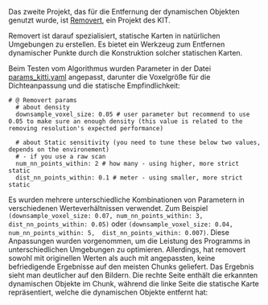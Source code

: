 Das zweite Projekt, das für die Entfernung der dynamischen Objekten genutzt wurde, ist [Removert](https://github.com/gisbi-kim/removert/tree/master), ein Projekt des KIT.

Removert ist darauf spezialisiert, statische Karten in natürlichen Umgebungen zu erstellen. Es bietet ein Werkzeug zum Entfernen dynamischer Punkte durch die Konstruktion solcher statischen Karten.

Beim Testen vom Algorithmus wurden Parameter in der Datei [params_kitti.yaml](https://github.com/gisbi-kim/removert/blob/726f48b36b27eae9a84c75f07b953f8c791caf9b/config/params_kitti.yaml) angepasst, darunter die Voxelgröße für die Dichteanpassung und die statische Empfindlichkeit:
```
# @ Removert params 
  # about density 
  downsample_voxel_size: 0.05 # user parameter but recommend to use 0.05 to make sure an enough density (this value is related to the removing resolution's expected performance)

  # about Static sensitivity (you need to tune these below two values, depends on the environement)
  # - if you use a raw scan 
  num_nn_points_within: 2 # how many - using higher, more strict static 
  dist_nn_points_within: 0.1 # meter - using smaller, more strict static
```
Es wurden mehrere unterschiedliche Kombinationen von Parametern in verschiedenen Werteverhältnissen verwendet. Zum Beispiel  ```(downsample_voxel_size: 0.07, num_nn_points_within: 3,  dist_nn_points_within: 0.05)``` oder  ```(downsample_voxel_size: 0.04, num_nn_points_within: 5,  dist_nn_points_within: 0.007)```.
Diese Anpassungen wurden vorgenommen, um die Leistung des Programms in unterschiedlichen Umgebungen zu optimieren. Allerdings, hat removert sowohl mit originellen Werten als auch mit angepassten, keine befriedigende Ergebnisse auf den meisten Chunks geliefert. Das Ergebnis sieht man deutlicher auf den Bildern. Die rechte Seite enthält die erkannten dynamischen Objekte im Chunk, während die linke Seite die statische Karte repräsentiert, welche die dynamischen Objekte entfernt hat:
